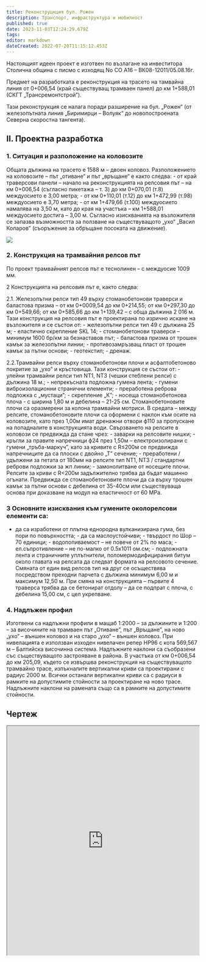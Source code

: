 ```yaml
---
title: Реконструцкция бул. Рожен
description: Транспорт, инфраструктура и мобилност
published: true
date: 2023-11-03T12:24:29.679Z
tags: 
editor: markdown
dateCreated: 2022-07-20T11:15:12.453Z
---
```


Настоящият идеен проект е изготвен по възлагане на инвеститора Столична община с писмо с изходящ No СО А16 – ВК08-12011/05.08.16г. 

Предмет на разработката е реконструкция на трасето на тамвайна линия от 0+006,54 (край съществуващ трамваен панел) до км 1+588,01 (СКГТ „Трансремонтстрой”). 

Тази реконструкция се налага поради разширение на бул. „Рожен“ (от железопътната линия „Биримирци – Волуяк“ до новопостроената Северна скоростна тангента). 

## ІІ. Проектна разработка 

### 1. Ситуация и разположение на коловозите

Общата дължина на трасето е 1588 м – двоен коловоз. Разположението на коловозите – път „отиване“ и път „връщане“ е както следва: - от край траверсови панели – начало на реконструкцията на релсовия път – на км 0+006,54 (съгласно пикетажа – т. 3) до км 0+070,01 (т.8) междуосието е 3,00 метра; - от км 0+110,01 (т.12) до км 1+472,99 (т.98) междуосието е 3,70 метра; - от км 1+479,66 (т.100) междуосието намалява на 3,50 м, като до края на участъка – км 1+588,01 междуосието достига – 3,00 м.
Съгласно изискванията на възложителя се запазва възможността за ползване на съществуващото „ухо“ „Васил Коларов” (съоръжение за обръщане посоката на движение). 


<img src="https://drive.google.com/uc?id=1w_Znsl6cO3hDMGWqvnYPhOefGmVagb_h">

### 2. Конструкция на трамвайния релсов път

По проект трамвайният релсов път е теснолинен – с междуосие 1009 мм. 

2 Конструкцията на релсовия път е, както следва: 

2.1. Железопътни релси тип 49 върху стоманобетонови траверси и баластова призма – от км 0+0009,54 до км 0+214,55; от км 0+297,30 до км 0+549,66; от км 0+585,66 до км 1+139,42 – с обща дължина 2 016 м. Тази конструкция на релсовия път е проектирана по изрично искане на възложителя и се състои от: - железопътни релси тип 49 с дължина 25 м; - еластично скрепление SKL 14; - стоманобетонови траверси – минимум 1600 бр/км за безнаставов път; - баластова призма от трошен камък за железопътни линии; - противозамръзващ пласт от трошен камък за пътни основи; - геотекстил; - дренаж. 

2.2.Трамвайни релси върху стоманобетонови плочи и асфалтобетоново покритие за „ухо” и кръстовища. Тази конструкция се състои от: - улейни трамвайни релси тип NT1, NT3 (чешки стеблени релси) с дължина 18 м.; - непрекъсната подложна гумена лента; - гумени виброизолационни странични елементи; - преработена реброва подложка с „мустаци”; - скрепление „К”; - носеща стоманобетонова плоча - с ширина 1,80 м и дебелина – 21-25 см. Стоманобетоновите плочи са оразмерени за колона трамвайни мотриси.
В средата – между релсите, стоманобетоновите плочи са оформени с наклон към осите на коловозите, като през 1,00м имат дренажни отвори ф110 за пропускане на попадналите в конструкцията води. Свързването на релсите в коловози се предвижда да стане чрез: - заварки на релсовите нишки; - кръгли за правите напречници ф24 през 1,50м – електроизолирани с гумени „тръба-маркуч”, като за кривите с R≤200м се предвижда напречниците да са плоски с двойно „Т” сечение; - преработени /удължени за петата от 180мм на релсите тип NT1, NT3 / стандартни реброви подложки за жп линии; - замонолитване от носещите плочи. Релсите за криви с R<200м задължително трябва да бъдат машинно огънати. Предвижда се стоманобетоновите плочи да са върху трошен камък за пътни основи с дебелина от 35-40см или съществуваща основа при доказване на модул на еластичност от 60 МРа. 

### 3 Основните изисквания към гумените околорелсови елементи са:

- да са изработени от плътна еднородна вулканизирана гума, без пори по повърхността; - да са маслоустойчиви; - твърдост по Шор – 70 единици; - водопопиваемост – не повече от 2% по маса; - ел.съпротивление – не по-малко от 0.5х1011 ом.см; - подложната лента и страничните уплътнители, поломермодифицирания битум около главата на релсата да следват формата на релсовото сечение. Смяната от един вид релсов тип на друг се осъществява посредством преходни парчета с дължина минимум 6,00 м и максимум 12,50 м. При смяна на конструкцията – първите 4 траверса трябва да се бетонират отдолу – да се подпрат с плоча, с дебелина 15,00 см, с цел укрепване. 

### 4. Надлъжен профил

Изготвени са надлъжни профили в мащаб 1:2000 – за дължините и 1:200 – за височините на трамваен път „Отиване”, път „Връщане”, на ново „ухо“ – външен коловоз и на старо „ухо“ – външен коловоз. При нивелацията e използван изходен нивелачен репер НР96 с кота 569,567 м – Балтийска височинна система. Надлъжните наклони са съобразени със съществуващото застрояване в района. В участъка от км 0+006,54 до км 205,09, където се извършва реконструкция на съществуващото трамвайно трасе, изпъкналите вертикални криви са проектирани с радиус 2000 м. Всички останали вертикални криви са с радиуси в рамките на допустимите стойности за проектиране на ново трасе. Надлъжните наклони на рамената също са в рамките на допустимите стойности.

## Чертеж

<iframe src="https://drive.google.com/file/d/1r_qDbN3xLNp3nv5wHD0OkEA36DXiElE-/preview" width="100%" height="600"></iframe>

